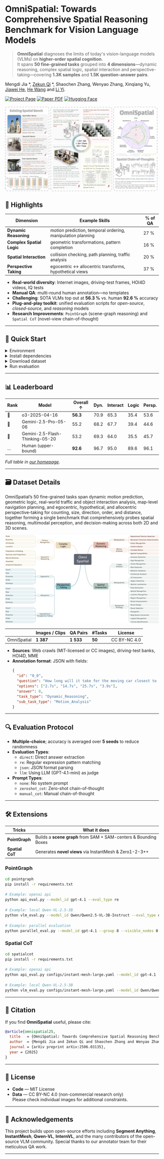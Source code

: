 # OmniSpatial: Towards Comprehensive Spatial Reasoning Benchmark for Vision Language Models

> **OmniSpatial** diagnoses the limits of today's vision-language models (VLMs) on **higher-order spatial cognition**.  
> It spans **50 fine-grained tasks** grouped into **4 dimensions**—dynamic reasoning, complex spatial logic, spatial interaction and perspective-taking—covering **1.3K samples** and **1.5K question-answer pairs**.

Mengdi Jia *, [Zekun Qi](https://qizekun.github.io/) *, Shaochen Zhang, Wenyao Zhang, Xinqiang Yu, [Jiawei He](https://jiaweihe.com/), [He Wang](https://hughw19.github.io/) and [Li Yi](https://ericyi.github.io/).

[![Project Page](https://img.shields.io/badge/Project-Page-Green.svg)](https://qizekun.github.io/omnispatial/)
[![Paper PDF](https://img.shields.io/badge/Paper-PDF-orange.svg)](https://arxiv.org/abs/2506.03135)
[![Hugging Face](https://img.shields.io/badge/🤗-Hugging_Face-yellow.svg)](https://huggingface.co/datasets/qizekun/OmniSpatial)

![teaser](./assets/teaser.jpg)

## 🌟 Highlights

| Dimension | Example Skills | % of QA |
|-----------|----------------|---------|
| **Dynamic Reasoning** | motion prediction, temporal ordering, manipulation planning | 27 % |
| **Complex Spatial Logic** | geometric transformations, pattern completion | 16 % |
| **Spatial Interaction** | collision checking, path planning, traffic analysis | 20 % |
| **Perspective Taking** | egocentric ↔ allocentric transforms, hypothetical views | 37 % |

* **Real-world diversity**: Internet images, driving-test frames, HOI4D videos, IQ tests  
* **Manual QA**: multi-round human annotation––no templates  
* **Challenging**: SOTA VLMs top out at **56.3 %** vs. human **92.6 %** accuracy  
* **Plug-and-play toolkit**: unified evaluation scripts for *open-source*, *closed-source*, and *reasoning* models  
* **Research Improvements**: `PointGraph` (scene-graph reasoning) and `Spatial CoT` (novel-view chain-of-thought)

---

## 🚀 Quick Start <a name="quick-start"></a>

<details>
<summary>Environment</summary>

```bash
# create conda env
conda create -n omnispatial python=3.12 -y
conda activate omnispatial

# clone repo
git clone https://github.com/qizekun/OmniSpatial.git
cd OmniSpatial
```
</details>

<details>
<summary>Install dependencies</summary>

**Open-source VLMs**

```bash
pip install torch==2.5.1 torchvision==0.20.1 transformers==4.49.0 qwen-vl-utils[decord]==0.0.8 triton accelerate timm ninja
MAX_JOBS=64 pip install -v flash-attn --no-build-isolation
```

**Closed-source (API) VLMs**

```bash
pip install openai==1.81.0
export OPENAI_API_KEY="sk-..."
# optional: export OPENAI_API_BASE="https://api.openai.com/v1"
```
</details>

<details>
<summary>Download dataset</summary>

```bash
# export HF_ENDPOINT="https://hf-mirror.com"
mkdir -p dataset
huggingface-cli download --resume-download qizekun/OmniSpatial --local-dir dataset --repo-type dataset
find dataset/ -name '*.zip' -exec unzip -o {} -d dataset/ \;
rm -f dataset/*.zip && rm -rf dataset/__MACOSX
```
The dataset is downloaded to `dataset/`, and the structure is as follows:
```
dataset/
├── Complex_Logic/
├── Dynamic_Reasoning/
├── Perspective_Taking/
├── Spatial_Interaction/
└── data.json
```
</details>

<details>
<summary>Run evaluation</summary>

```bash
# Example: GPT-4.1 via OpenAI API
python api_eval.py --model_id gpt-4.1 --prompt_type manual_cot --eval_type re

# Example: local Qwen-VL-2.5-3B
cd vlm_eval
python qwenvl_eval.py --model_id Qwen/Qwen2.5-VL-3B-Instruct --prompt_type manual_cot --eval_type re

# Example: parallel evaluation
cd vlm_eval
python parallel_eval.py --model qwenvl --model_id Qwen/Qwen2.5-VL-3B-Instruct --group 8 --visible_nodes 0,1,2,3,4,5,6,7
```

Results are written to `result/{model_id}.json`.
</details>

---
## 📊 Leaderboard <a name="leaderboard"></a>

| Rank | Model | Overall ↑ | Dyn. | Interact | Logic | Persp. |
|------|-------|-----------|------|----------|-------|--------|
| 🥇 | o3-2025-04-16 | **56.3** | 70.9 | 65.3 | 35.4 | 53.6 |
| 🥈 | Gemini-2.5-Pro-05-06 | 55.2 | 68.2 | 67.7 | 39.4  | 44.6|
| 🥉 | Gemini-2.5-Flash-Thinking-05-20 | 53.2 | 69.3 | 64.0 | 35.5 | 45.7 |
| … | Human (upper-bound) | **92.6** | 96.7 | 95.0 | 89.6 | 96.1 |

*Full table in [our homepage](https://qizekun.github.io/omnispatial/).*

---

## 🗃️ Dataset Details <a name="dataset"></a>

OmniSpatial’s 50 fine-grained tasks span dynamic motion prediction, geometric logic, real-world traffic and object interaction analysis, map-level navigation planning, and egocentric, hypothetical, and allocentric perspective-taking for counting, size, direction, order, and distance, together forming a single benchmark that comprehensively probes spatial reasoning, multimodal perception, and decision-making across both 2D and 3D scenes.

![tasks](./assets/tasks.jpg)

| | Images / Clips | QA Pairs | #Tasks | License |
|---|---|---|---|---|
| OmniSpatial | **1 387** | **1 533** | **50** | CC BY-NC 4.0 |

* **Sources**: Web crawls (MIT-licensed or CC images), driving-test banks, HOI4D, MME
* **Annotation format**: JSON with fields:
  ```json
  {
    "id": "0_0",
    "question": "How long will it take for the moving car closest to the camera that captured this image to reach it if it's going at 10 m/s?",
    "options": ["2.7s", "14.7s", "25.7s", "3.9s"],
    "answer": 0,
    "task_type": "Dynamic_Reasoning",
    "sub_task_type": "Motion_Analysis"
  }
  ```
---

## 🔍 Evaluation Protocol <a name="evaluation"></a>

* **Multiple-choice**; accuracy is averaged over **5 seeds** to reduce randomness  
* **Evaluation Types**:
  - `direct`: Direct answer extraction
  - `re`: Regular expression pattern matching
  - `json`: JSON format parsing
  - `llm`: Using LLM (GPT-4.1-mini) as judge
* **Prompt Types**:
  - `none`: No system prompt
  - `zeroshot_cot`: Zero-shot chain-of-thought
  - `manual_cot`: Manual chain-of-thought

---

## 🛠️ Extensions

| Tricks | What it does |
|--------|--------------|
| **PointGraph** | Builds a **scene graph** from SAM + SAM-centers & Bounding Boxes |
| **Spatial CoT** | Generates **novel views** via InstantMesh & Zero1-2-3++ |

### PointGraph
```bash
cd pointgraph
pip install -r requirements.txt

# Example: openai api
python api_eval.py --model_id gpt-4.1 --eval_type re

# Example: local Qwen-VL-2.5-3B
python vlm_eval.py --model_id Qwen/Qwen2.5-VL-3B-Instruct --eval_type direct

# Example: parallel evaluation
python parallel_eval.py --model_id gpt-4.1 --group 8 --visible_nodes 0,1,2,3,4,5,6,7
```

### Spatial CoT
```bash
cd spatialcot
pip install -r requirements.txt

# Example: openai api
python api_eval.py configs/instant-mesh-large.yaml --model_id gpt-4.1

# Example: local Qwen-VL-2.5-3B
python vlm_eval.py configs/instant-mesh-large.yaml --model_id Qwen/Qwen2.5-VL-3B-Instruct
```

---

## 📜 Citation

If you find **OmniSpatial** useful, please cite:

```bibtex
@article{omnispatial25,
  title   = {OmniSpatial: Towards Comprehensive Spatial Reasoning Benchmark for Vision Language Models},
  author  = {Mengdi Jia and Zekun Qi and Shaochen Zhang and Wenyao Zhang and Xinqiang Yu and Jiawei He and He Wang and Li Yi},
  journal = {arXiv preprint arXiv:2506.03135},
  year = {2025}
}
```

---

## 📄 License

* **Code** — MIT License
* **Data** — CC BY-NC 4.0 (non-commercial research only)  
Please check individual images for additional constraints.

---

## 🙏 Acknowledgements

This project builds upon open-source efforts including **Segment Anything**, **InstantMesh**, **Qwen-VL**, **InternVL**, and the many contributors of the open-source VLM community. Special thanks to our annotator team for their meticulous QA work.

---